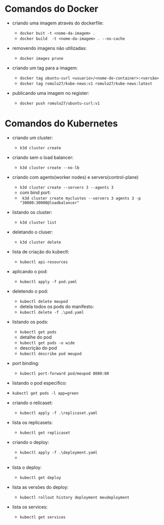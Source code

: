 # Comandos do Docker

- criando uma imagem através do dockerfile:
  - `docker buit -t <nome-da-imagem> .`
  - `docker build  -t <nome-da-imagem> . --no-cache`

- removendo imagens não utilizadas:
  - `docker images prune`

- criando um tag para a imagem:
  - `docker tag ubuntu-curl <usuario>/<nome-do-container>:<versão>`
  - `docker tag romulo27/kube-news:v1 romulo27/kube-news:latest`

- publicando uma imagem no register:
  - `docker push romulo27/ubuntu-curl:v1`

# Comandos do Kubernetes

- criando um cluster:
  - `k3d cluster create`

- criando sem o load balancer:
  - `k3d cluster create --no-lb`

- criando com agents(worker nodes) e servers(control-plane)
  - `k3d cluster create --servers 3 --agents 3`
  - com bind port:
  - ` k3d cluster create myclustes --servers 3 agents 3 -p "30000:30000@loadbalancer"`

- listando os cluster:
  - `k3d cluster list`

- deletando o cluser:
  - `k3d cluster delete`

- lista de criação do kubectl:
  - `kubectl api-resources`

- aplicando o pod:
  - `kubectl apply -f pod.yaml`

- deletendo o pod:
  - `kubectl delete meupod`
  - detela todos os pods do manifesto:
  - `kubectl delete -f .\pod.yaml`

- listando os pods:
  - `kubectl get pods`
  - detalhe do pod
  - `kubectl get pods -o wide`
  - descrição do pod
  - `kubectl describe pod meupod`

- port binding:
  - `kubectl port-forward pod/meupod 8080:80`

 - listando o pod especifico:
  - `kubectl get pods -l app=green`

- criando o relicaset:
  - `kubectl apply -f .\replicaset.yaml`

- lista os replicasets:
  - `kubectl get replicaset`

- criando o deploy:
  - `kubectl apply -f .\deployment.yaml`
  - 
- lista o deploy:
  - `kubectl get deploy`

- lista as versões do deploy:
  - `kubectl rollout history deployment meudeployment`

- lista os services:
  - `kubectl get services`